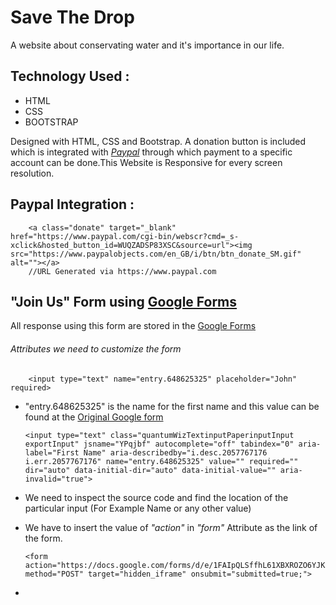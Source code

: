 # Save The Drop

A website about conservating water and it's importance in our life.

## Technology Used :
* HTML
* CSS
* BOOTSTRAP

Designed with HTML, CSS and Bootstrap. A donation button is included which is integrated with *[Paypal](https://www.paypal.com)* through which payment to a specific account can be done.This Website is Responsive for every screen resolution.

## Paypal Integration :
        <a class="donate" target="_blank" href="https://www.paypal.com/cgi-bin/webscr?cmd=_s-xclick&hosted_button_id=WUQZADSP83XSC&source=url"><img src="https://www.paypalobjects.com/en_GB/i/btn/btn_donate_SM.gif" alt=""></a>
        //URL Generated via https://www.paypal.com



## "Join Us" Form using [Google Forms](https://www.google.com/forms/about/)
All response using this form are stored in the [Google Forms](https://www.google.com/forms/about/) 

###### Attributes we need to customize the form
        <input type="text" name="entry.648625325" placeholder="John" required>
        
   * "entry.648625325" is the name for the first name  and this value can be found at the [Original Google form](https://docs.google.com/forms/d/e/1FAIpQLSffhL61XBXROZO6YJKoOMKrJfDwyKUbYTLE1dP81j7DamqJGg/viewform)
   
         <input type="text" class="quantumWizTextinputPaperinputInput exportInput" jsname="YPqjbf" autocomplete="off" tabindex="0" aria-label="First Name" aria-describedby="i.desc.2057767176 i.err.2057767176" name="entry.648625325" value="" required="" dir="auto" data-initial-dir="auto" data-initial-value="" aria-invalid="true">
   
   * We need to inspect the source code and find the location of the particular input (For Example Name or any other value)

   * We have to insert the value of *"action"* in *"form"* Attribute as the link of the form.
        
         <form action="https://docs.google.com/forms/d/e/1FAIpQLSffhL61XBXROZO6YJKoOMKrJfDwyKUbYTLE1dP81j7DamqJGg/formResponse" method="POST" target="hidden_iframe" onsubmit="submitted=true;">
         
   * 
